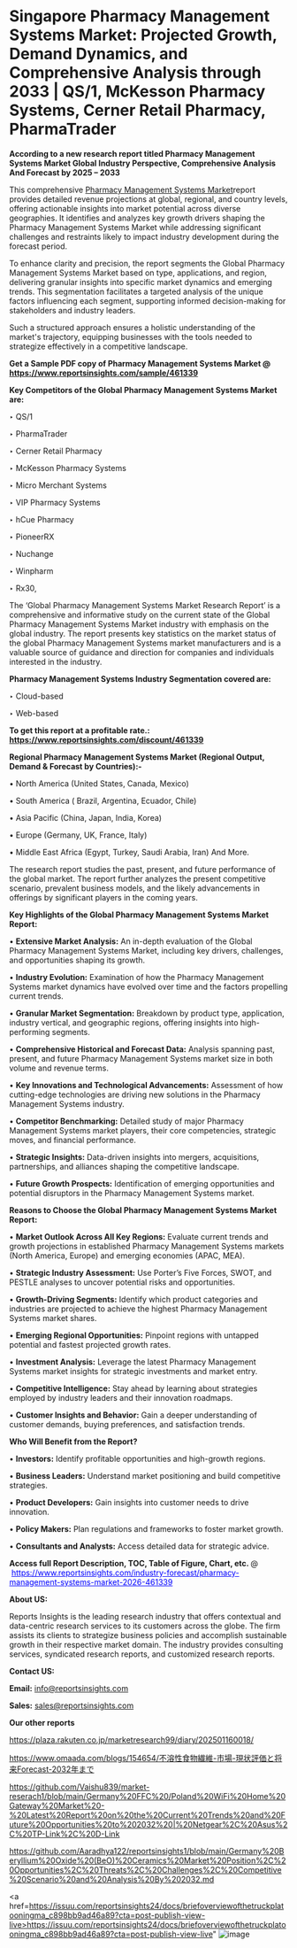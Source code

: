 # Singapore Pharmacy Management Systems Market: Projected Growth, Demand Dynamics, and Comprehensive Analysis through 2033 | QS/1, McKesson Pharmacy Systems, Cerner Retail Pharmacy, PharmaTrader

<strong>According to a new research report titled Pharmacy Management Systems Market Global Industry Perspective, Comprehensive Analysis And Forecast by 2025 – 2033</strong>

This comprehensive <a href=https://www.reportsinsights.com/sample/461339>Pharmacy Management Systems Market</a>report provides detailed revenue projections at global, regional, and country levels, offering actionable insights into market potential across diverse geographies. It identifies and analyzes key growth drivers shaping the Pharmacy Management Systems Market while addressing significant challenges and restraints likely to impact industry development during the forecast period.

To enhance clarity and precision, the report segments the Global Pharmacy Management Systems Market based on type, applications, and region, delivering granular insights into specific market dynamics and emerging trends. This segmentation facilitates a targeted analysis of the unique factors influencing each segment, supporting informed decision-making for stakeholders and industry leaders.

Such a structured approach ensures a holistic understanding of the market's trajectory, equipping businesses with the tools needed to strategize effectively in a competitive landscape.

<strong>Get a Sample PDF copy of Pharmacy Management Systems Market </strong><strong>@<a href=https://www.reportsinsights.com/sample/461339 style=color:#0000ff;> https://www.reportsinsights.com/sample/461339</a></strong></font>

<strong>Key Competitors of the Global Pharmacy Management Systems Market are:</strong>

‣ QS/1

‣ PharmaTrader

‣ Cerner Retail Pharmacy

‣ McKesson Pharmacy Systems

‣ Micro Merchant Systems

‣ VIP Pharmacy Systems

‣ hCue Pharmacy

‣ PioneerRX

‣ Nuchange

‣ Winpharm

‣ Rx30,

The ‘Global Pharmacy Management Systems Market Research Report’ is a comprehensive and informative study on the current state of the Global Pharmacy Management Systems Market industry with emphasis on the global industry. The report presents key statistics on the market status of the global Pharmacy Management Systems market manufacturers and is a valuable source of guidance and direction for companies and individuals interested in the industry.

<strong>Pharmacy Management Systems Industry Segmentation covered are:</strong>

‣ Cloud-based

‣ Web-based

<strong>To get this report at a profitable rate.: <a href=https://www.reportsinsights.com/discount/461339 style=color:#0000ff;>https://www.reportsinsights.com/discount/461339</a></strong></font>

<strong>Regional Pharmacy Management Systems Market (Regional Output, Demand &amp; Forecast by Countries):-</strong>

• North America (United States, Canada, Mexico)

• South America ( Brazil, Argentina, Ecuador, Chile)

• Asia Pacific (China, Japan, India, Korea)

• Europe (Germany, UK, France, Italy)

• Middle East Africa (Egypt, Turkey, Saudi Arabia, Iran) And More.

The research report studies the past, present, and future performance of the global market. The report further analyzes the present competitive scenario, prevalent business models, and the likely advancements in offerings by significant players in the coming years.

<strong>Key Highlights of the Global Pharmacy Management Systems Market Report:</strong>

• <strong>Extensive Market Analysis:</strong> An in-depth evaluation of the Global Pharmacy Management Systems Market, including key drivers, challenges, and opportunities shaping its growth.

• <strong>Industry Evolution:</strong> Examination of how the Pharmacy Management Systems market dynamics have evolved over time and the factors propelling current trends.

• <strong>Granular Market Segmentation:</strong> Breakdown by product type, application, industry vertical, and geographic regions, offering insights into high-performing segments.

• <strong>Comprehensive Historical and Forecast Data:</strong> Analysis spanning past, present, and future Pharmacy Management Systems market size in both volume and revenue terms.

• <strong>Key Innovations and Technological Advancements:</strong> Assessment of how cutting-edge technologies are driving new solutions in the Pharmacy Management Systems industry.

• <strong>Competitor Benchmarking:</strong> Detailed study of major Pharmacy Management Systems market players, their core competencies, strategic moves, and financial performance.

• <strong>Strategic Insights:</strong> Data-driven insights into mergers, acquisitions, partnerships, and alliances shaping the competitive landscape.

• <strong>Future Growth Prospects:</strong> Identification of emerging opportunities and potential disruptors in the Pharmacy Management Systems market.

<strong>Reasons to Choose the Global Pharmacy Management Systems Market Report:</strong>

• <strong>Market Outlook Across All Key Regions:</strong> Evaluate current trends and growth projections in established Pharmacy Management Systems markets (North America, Europe) and emerging economies (APAC, MEA).

• <strong>Strategic Industry Assessment:</strong> Use Porter’s Five Forces, SWOT, and PESTLE analyses to uncover potential risks and opportunities.

• <strong>Growth-Driving Segments:</strong> Identify which product categories and industries are projected to achieve the highest Pharmacy Management Systems market shares.

• <strong>Emerging Regional Opportunities:</strong> Pinpoint regions with untapped potential and fastest projected growth rates.

• <strong>Investment Analysis:</strong> Leverage the latest Pharmacy Management Systems market insights for strategic investments and market entry.

• <strong>Competitive Intelligence:</strong> Stay ahead by learning about strategies employed by industry leaders and their innovation roadmaps.

• <strong>Customer Insights and Behavior:</strong> Gain a deeper understanding of customer demands, buying preferences, and satisfaction trends.

<strong>Who Will Benefit from the Report?</strong>

• <strong>Investors:</strong> Identify profitable opportunities and high-growth regions.

• <strong>Business Leaders:</strong> Understand market positioning and build competitive strategies.

• <strong>Product Developers:</strong> Gain insights into customer needs to drive innovation.

• <strong>Policy Makers:</strong> Plan regulations and frameworks to foster market growth.

• <strong>Consultants and Analysts:</strong> Access detailed data for strategic advice.
</ul>
<strong>Access full Report Description, TOC, Table of Figure, Chart, etc. </strong>@  <a href=https://www.reportsinsights.com/industry-forecast/pharmacy-management-systems-market-2026-461339 style=color:#0000ff;>https://www.reportsinsights.com/industry-forecast/pharmacy-management-systems-market-2026-461339</a></font>

<strong><strong>About US</strong>:</strong>

Reports Insights is the leading research industry that offers contextual and data-centric research services to its customers across the globe. The firm assists its clients to strategize business policies and accomplish sustainable growth in their respective market domain. The industry provides consulting services, syndicated research reports, and customized research reports.

<strong>Contact US:</strong>

<p class=""""><b>Email:</b> <a href=mailto:info@reportsinsights.com>info@reportsinsights.com</a></p>
<p class=""""><b>Sales:</b> <a href=mailto:sales@reportsinsights.com>sales@reportsinsights.com</a></p>

<strong>Our other reports</strong>

<a href=https://plaza.rakuten.co.jp/marketresearch99/diary/202501160018/>https://plaza.rakuten.co.jp/marketresearch99/diary/202501160018/</a>

<a href=https://www.omaada.com/blogs/154654/不溶性食物繊維-市場-現状評価と将来Forecast-2032年まで>https://www.omaada.com/blogs/154654/不溶性食物繊維-市場-現状評価と将来Forecast-2032年まで</a>

<a href=https://github.com/Vaishu839/market-reserach1/blob/main/Germany%20FFC%20/Poland%20WiFi%20Home%20Gateway%20Market%20-%20Latest%20Report%20on%20the%20Current%20Trends%20and%20Future%20Opportunities%20to%202032%20|%20Netgear%2C%20Asus%2C%20TP-Link%2C%20D-Link>https://github.com/Vaishu839/market-reserach1/blob/main/Germany%20FFC%20/Poland%20WiFi%20Home%20Gateway%20Market%20-%20Latest%20Report%20on%20the%20Current%20Trends%20and%20Future%20Opportunities%20to%202032%20|%20Netgear%2C%20Asus%2C%20TP-Link%2C%20D-Link</a>

<a href=https://github.com/Aaradhya122/reportsinsights1/blob/main/Germany%20Beryllium%20Oxide%20(BeO)%20Ceramics%20Market%20Position%2C%20Opportunities%2C%20Threats%2C%20Challenges%2C%20Competitive%20Scenario%20and%20Analysis%20By%202032.md>https://github.com/Aaradhya122/reportsinsights1/blob/main/Germany%20Beryllium%20Oxide%20(BeO)%20Ceramics%20Market%20Position%2C%20Opportunities%2C%20Threats%2C%20Challenges%2C%20Competitive%20Scenario%20and%20Analysis%20By%202032.md</a>

<a href=https://issuu.com/reportsinsights24/docs/briefoverviewofthetruckplatooningma_c898bb9ad46a89?cta=post-publish-view-live>https://issuu.com/reportsinsights24/docs/briefoverviewofthetruckplatooningma_c898bb9ad46a89?cta=post-publish-view-live</a>"
![image](https://github.com/user-attachments/assets/7f5d6816-2691-4cd7-afe1-4cba405e02a4)
